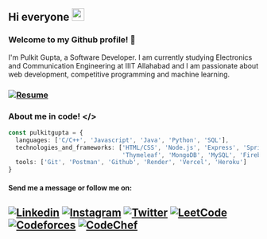 ## Hi everyone <img width="25px" height="25px" src="https://c.tenor.com/nebZyl8oN7IAAAAi/wave-hello.gifg">

### Welcome to my Github profile! 👋
I'm Pulkit Gupta, a Software Developer. I am currently studying Electronics and Communication Engineering at IIIT Allahabad and I am passionate about web development, competitive programming and machine learning.

### [![Resume](https://img.shields.io/badge/-Resume-4285F4?style=flat&logo=google-drive&logoColor=white)](https://drive.google.com/file/d/1y-In5f_xP7MpW94GEWbi2f2XM9BzY3Jq/view)

### About me in code! </>

```typescript
const pulkitgupta = {
  languages: ['C/C++', 'Javascript', 'Java', 'Python', 'SQL'],
  technologies_and_frameworks: ['HTML/CSS', 'Node.js', 'Express', 'Spring and Spring Boot', 'React.js', 'Redux',
                                'Thymeleaf', 'MongoDB', 'MySQL', 'Firebase', 'Bootstrap', 'Tailwind CSS'],
  tools: ['Git', 'Postman', 'Github', 'Render', 'Vercel', 'Heroku']
}
```
#### Send me a message or follow me on:
[![Linkedin](https://img.shields.io/badge/-LinkedIn-blue?style=flat&logo=Linkedin&logoColor=white)](https://linkedin.com/in/pulkitgupta38)
[![Instagram](https://img.shields.io/badge/-Instagram-E4405F?style=flat&logo=Instagram&logoColor=white)](https://www.instagram.com/pulkitgupta.38/)
[![Twitter](https://img.shields.io/badge/-Twitter-1DA1F2?style=flat&logo=Twitter&logoColor=white)](https://twitter.com/pulkitgupta38)
[![LeetCode](https://img.shields.io/badge/-LeetCode-FFA116?style=flat&logo=LeetCode&logoColor=white)](https://leetcode.com/pulkitgupta38/)
[![Codeforces](https://img.shields.io/badge/-Codeforces-1F8ACB?style=flat&logo=Codeforces&logoColor=white)](https://codeforces.com/profile/radiohead__)
[![CodeChef](https://img.shields.io/badge/-CodeChef-5B4638?style=flat&logo=CodeChef&logoColor=white)](https://www.codechef.com/users/iec2020105)
---
